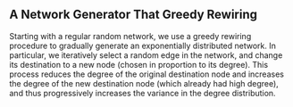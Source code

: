 ## A Network Generator That Greedy Rewiring

Starting with a regular random network, we use a greedy rewiring procedure to
gradually generate an exponentially distributed network. In particular, we
iteratively select a random edge in the network, and change its destination to
a new node (chosen in proportion to its degree). This process reduces the
degree of the original destination node and increases the degree of the new
destination node (which already had high degree), and thus progressively
increases the variance in the degree distribution.
